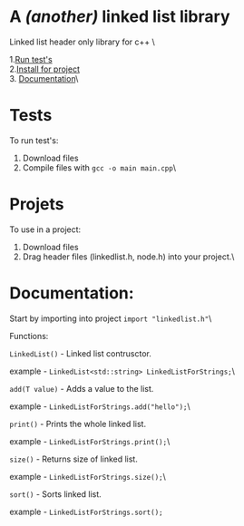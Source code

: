# A ***(another)*** linked list library
Linked list header only library for c++ \

1.[Run test's](#tests)\
2.[Install for project](#projects)\
3. [Documentation](#documentation)\

# Tests
To run test's:
1. Download files
2. Compile files with `gcc -o main main.cpp`\

# Projets
To use in a project:
1. Download files
2. Drag header files (linkedlist.h, node.h) into your project.\

# Documentation:

Start by importing into project `import "linkedlist.h"`\

Functions:

`LinkedList()` - Linked list contrusctor. 

  example - `LinkedList<std::string> LinkedListForStrings;`\


`add(T value)` - Adds a value to the list.

  example - `LinkedListForStrings.add("hello");`\


`print()` - Prints the whole linked list.

  example - `LinkedListForStrings.print();`\


`size()` - Returns size of linked list.

  example - `LinkedListForStrings.size();`\


`sort()` - Sorts linked list.

  example - `LinkedListForStrings.sort();`

